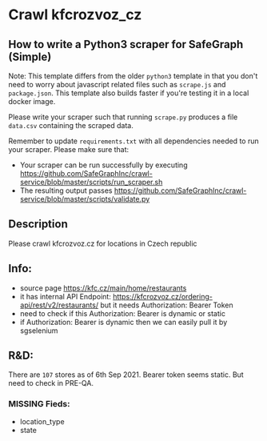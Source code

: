 # Crawl kfcrozvoz_cz

## How to write a Python3 scraper for SafeGraph (Simple)

Note: This template differs from the older `python3` template in that you don't need to worry about javascript related files such as `scrape.js` and `package.json`. This template also builds faster if you're testing it in a local docker image.

Please write your scraper such that running `scrape.py` produces a file `data.csv` containing the scraped data.

Remember to update `requirements.txt` with all dependencies needed to run your scraper. 
Please make sure that:
* Your scraper can be run successfully by executing https://github.com/SafeGraphInc/crawl-service/blob/master/scripts/run_scraper.sh 
* The resulting output passes https://github.com/SafeGraphInc/crawl-service/blob/master/scripts/validate.py

## Description

Please crawl kfcrozvoz.cz for locations in Czech republic

## Info:

- source page https://kfc.cz/main/home/restaurants
- it has internal API Endpoint: https://kfcrozvoz.cz/ordering-api/rest/v2/restaurants/ but it needs Authorization: Bearer Token
- need to check if this Authorization: Bearer is dynamic or static
- if Authorization: Bearer is dynamic then we can easily pull it by sgselenium

## R&D:

There are `107` stores as of 6th Sep 2021. Bearer token seems static. But need to check in PRE-QA.

### MISSING Fieds:

- location_type
- state
